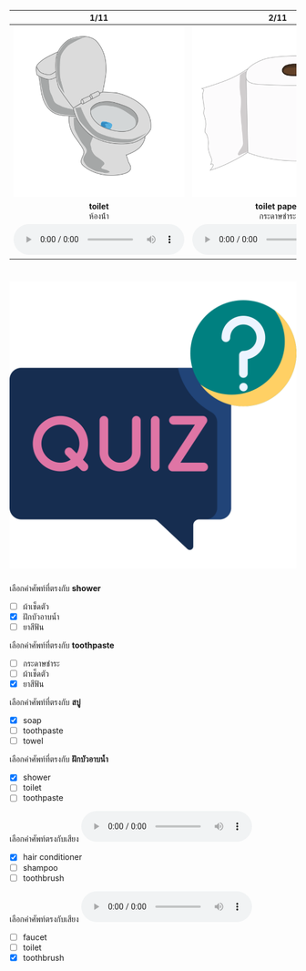 <div class="carrousel">


|1/11|2/11|3/11|4/11|5/11|6/11|7/11|8/11|9/11|10/11|11/11|
| :----: | :----: | :----: | :----: | :----: | :----: | :----: | :----: | :----: | :----: | :----: |
|![](/media/img/bathroom__toilet.svg)|![](/media/img/bathroom__toilet&#x20;paper.svg)|![](/media/img/bathroom__toothpaste.svg)|![](/media/img/bathroom__toothbrush.svg)|![](/media/img/bathroom__soap.svg)|![](/media/img/bathroom__shampoo.svg)|![](/media/img/bathroom__hair&#x20;conditioner.svg)|![](/media/img/bathroom__basin.svg)|![](/media/img/bathroom__faucet.svg)|![](/media/img/bathroom__towel.svg)|![](/media/img/bathroom__shower.svg)|
|**toilet**<br>ห้องน้ํา|**toilet paper**<br>กระดาษชําระ|**toothpaste**<br>ยาสีฟัน|**toothbrush**<br>แปรงสีฟัน|**soap**<br>สบู่|**shampoo**<br>แชมพู|**hair conditioner**<br>ครีมนวดผม|**basin**<br>อ่างน้ํา|**faucet**<br>ก๊อกน้ํา|**towel**<br>ผ้าเช็ดตัว|**shower**<br>ฝักบัวอาบน้ำ|
|![](/media/audio/toilet.mp3)|![](/media/audio/toilet&#x20;paper.mp3)|![](/media/audio/toothpaste.mp3)|![](/media/audio/toothbrush.mp3)|![](/media/audio/soap.mp3)|![](/media/audio/shampoo.mp3)|![](/media/audio/hair&#x20;conditioner.mp3)|![](/media/audio/basin.mp3)|![](/media/audio/faucet.mp3)|![](/media/audio/towel.mp3)|![](/media/audio/shower.mp3)|

</div>



# ![icon](/media/icons/quiz.svg) 


 เลือกคำศัพท์ที่ตรงกับ **shower**
 - [ ] ผ้าเช็ดตัว
 - [x] ฝักบัวอาบน้ำ
 - [ ] ยาสีฟัน

 เลือกคำศัพท์ที่ตรงกับ **toothpaste**
 - [ ] กระดาษชําระ
 - [ ] ผ้าเช็ดตัว
 - [x] ยาสีฟัน

 เลือกคำศัพท์ที่ตรงกับ **สบู่**
 - [x] soap
 - [ ] toothpaste
 - [ ] towel

 เลือกคำศัพท์ที่ตรงกับ **ฝักบัวอาบน้ำ**
 - [x] shower
 - [ ] toilet
 - [ ] toothpaste

 เลือกคำศัพท์ตรงกับเสียง ![](/media/audio/hair&#x20;conditioner.mp3) 
 - [x] hair conditioner
 - [ ] shampoo
 - [ ] toothbrush

 เลือกคำศัพท์ตรงกับเสียง ![](/media/audio/toothbrush.mp3) 
 - [ ] faucet
 - [ ] toilet
 - [x] toothbrush

